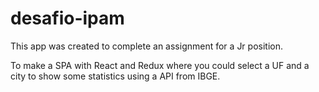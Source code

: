# desafio-ipam

This app was created to complete an assignment for a Jr position. 

To make a SPA with React and Redux where you could select a UF and a city to show some statistics using a API from IBGE.
